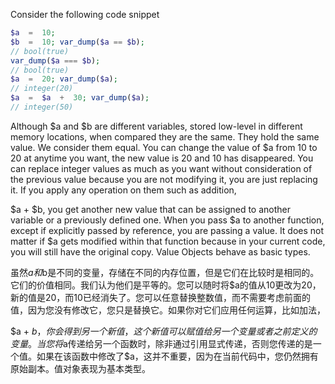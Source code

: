 Consider the following code snippet

```php
$a  =  10;
$b  =  10; var_dump($a == $b);
// bool(true)
var_dump($a === $b);
// bool(true)
$a  =  20; var_dump($a);
// integer(20)
$a  =  $a  +  30; var_dump($a);
// integer(50)
```

Although $a and $b are different variables, stored low-level in different memory locations, when compared they are the same. They hold the same value. We consider them equal. You can change the value of $a from 10 to 20 at anytime you want, the new value is 20 and 10 has disappeared. You can replace integer values as much as you want without consideration of the previous value because you are not modifying it, you are just replacing it. If you apply any operation on them such as addition,

$a + $b, you get another new value that can be assigned to another variable or a previously defined one. When you pass $a to another function, except if explicitly passed by reference, you are passing a value. It does not matter if $a gets modified within that function because in your current code, you will still have the original copy. Value Objects behave as basic types.



虽然$a和$b是不同的变量，存储在不同的内存位置，但是它们在比较时是相同的。它们的价值相同。我们认为他们是平等的。您可以随时将$a的值从10更改为20，新的值是20，而10已经消失了。您可以任意替换整数值，而不需要考虑前面的值，因为您没有修改它，您只是替换它。如果你对它们应用任何运算，比如加法，

$a + $b，你会得到另一个新值，这个新值可以赋值给另一个变量或者之前定义的变量。当您将$a传递给另一个函数时，除非通过引用显式传递，否则您传递的是一个值。如果在该函数中修改了$a，这并不重要，因为在当前代码中，您仍然拥有原始副本。值对象表现为基本类型。

